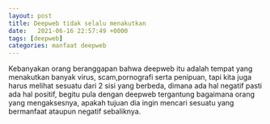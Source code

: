 ```yaml
---
layout: post
title: Deepweb tidak selalu menakutkan
date:   2021-06-16 22:57:49 +0000
tags: [deepweb]
categories: manfaat deepweb
---
```


Kebanyakan orang beranggapan bahwa deepweb itu adalah tempat yang menakutkan banyak virus, scam,pornografi
serta penipuan, tapi kita juga harus melihat sesuatu dari 2 sisi yang berbeda, dimana ada hal negatif pasti ada hal positif, begitu pula dengan deepweb tergantung bagaimana orang yang mengaksesnya, apakah tujuan dia ingin mencari 
sesuatu yang bermanfaat ataupun negatif sebaliknya. 